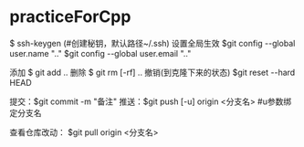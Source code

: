 # practiceForCpp


$ ssh-keygen (#创建秘钥，默认路径~/.ssh)
设置全局生效
$git config --global user.name ".."
$git config --global user.email ".."

添加 $ git add ..
删除 $ git rm [-rf] ..
撤销(到克隆下来的状态) $git reset --hard HEAD 

提交：$git commit -m "备注"
推送：$git push [-u] origin <分支名>  #u参数绑定分支名

查看仓库改动： $git pull origin <分支名>
